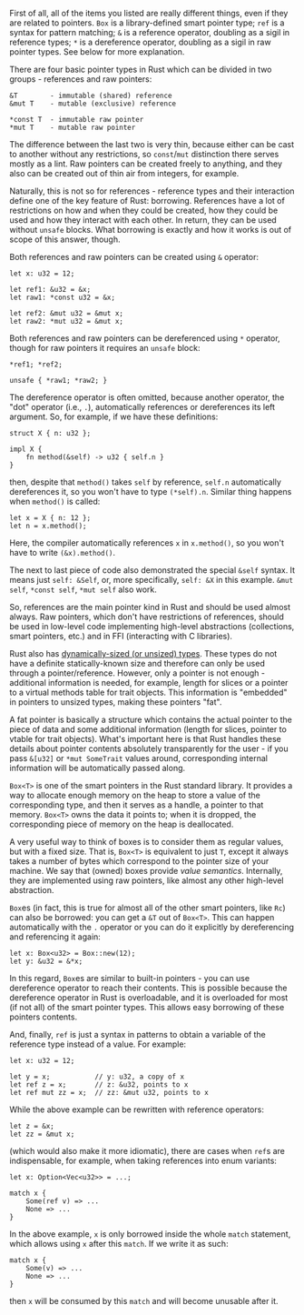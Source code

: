 
First of all, all of the items you listed are really different things, even if they are related to pointers. `Box` is a library-defined smart pointer type; `ref` is a syntax for pattern matching; `&` is a reference operator, doubling as a sigil in reference types; `*` is a dereference operator, doubling as a sigil in raw pointer types. See below for more explanation.

There are four basic pointer types in Rust which can be divided in two groups - references and raw pointers:

```
&T        - immutable (shared) reference
&mut T    - mutable (exclusive) reference

*const T  - immutable raw pointer
*mut T    - mutable raw pointer

```

The difference between the last two is very thin, because either can be cast to another without any restrictions, so `const`/`mut` distinction there serves mostly as a lint. Raw pointers can be created freely to anything, and they also can be created out of thin air from integers, for example.

Naturally, this is not so for references - reference types and their interaction define one of the key feature of Rust: borrowing. References have a lot of restrictions on how and when they could be created, how they could be used and how they interact with each other. In return, they can be used without `unsafe` blocks. What borrowing is exactly and how it works is out of scope of this answer, though.

Both references and raw pointers can be created using `&` operator:

```
let x: u32 = 12;

let ref1: &u32 = &x;
let raw1: *const u32 = &x;

let ref2: &mut u32 = &mut x;
let raw2: *mut u32 = &mut x;

```

Both references and raw pointers can be dereferenced using `*` operator, though for raw pointers it requires an `unsafe` block:

```
*ref1; *ref2;

unsafe { *raw1; *raw2; }

```

The dereference operator is often omitted, because another operator, the "dot" operator (i.e., `.`), automatically references or dereferences its left argument. So, for example, if we have these definitions:

```
struct X { n: u32 };

impl X {
    fn method(&self) -> u32 { self.n }
}

```

then, despite that `method()` takes `self` by reference, `self.n` automatically dereferences it, so you won't have to type `(*self).n`. Similar thing happens when `method()` is called:

```
let x = X { n: 12 };
let n = x.method();

```

Here, the compiler automatically references `x` in `x.method()`, so you won't have to write `(&x).method()`.

The next to last piece of code also demonstrated the special `&self` syntax. It means just `self: &Self`, or, more specifically, `self: &X` in this example. `&mut self`, `*const self`, `*mut self` also work.

So, references are the main pointer kind in Rust and should be used almost always. Raw pointers, which don't have restrictions of references, should be used in low-level code implementing high-level abstractions (collections, smart pointers, etc.) and in FFI (interacting with C libraries).

Rust also has [dynamically-sized (or unsized) types](http://doc.rust-lang.org/book/unsized-types.html). These types do not have a definite statically-known size and therefore can only be used through a pointer/reference. However, only a pointer is not enough - additional information is needed, for example, length for slices or a pointer to a virtual methods table for trait objects. This information is "embedded" in pointers to unsized types, making these pointers "fat".

A fat pointer is basically a structure which contains the actual pointer to the piece of data and some additional information (length for slices, pointer to vtable for trait objects). What's important here is that Rust handles these details about pointer contents absolutely transparently for the user - if you pass `&[u32]` or `*mut SomeTrait` values around, corresponding internal information will be automatically passed along.

`Box<T>` is one of the smart pointers in the Rust standard library. It provides a way to allocate enough memory on the heap to store a value of the corresponding type, and then it serves as a handle, a pointer to that memory. `Box<T>` owns the data it points to; when it is dropped, the corresponding piece of memory on the heap is deallocated.

A very useful way to think of boxes is to consider them as regular values, but with a fixed size. That is, `Box<T>` is equivalent to just `T`, except it always takes a number of bytes which correspond to the pointer size of your machine. We say that (owned) boxes provide *value semantics*. Internally, they are implemented using raw pointers, like almost any other high-level abstraction.

`Box`es (in fact, this is true for almost all of the other smart pointers, like `Rc`) can also be borrowed: you can get a `&T` out of `Box<T>`. This can happen automatically with the `.` operator or you can do it explicitly by dereferencing and referencing it again:

```
let x: Box<u32> = Box::new(12);
let y: &u32 = &*x;

```

In this regard, `Box`es are similar to built-in pointers - you can use dereference operator to reach their contents. This is possible because the dereference operator in Rust is overloadable, and it is overloaded for most (if not all) of the smart pointer types. This allows easy borrowing of these pointers contents.

And, finally, `ref` is just a syntax in patterns to obtain a variable of the reference type instead of a value. For example:

```
let x: u32 = 12;

let y = x;           // y: u32, a copy of x
let ref z = x;       // z: &u32, points to x
let ref mut zz = x;  // zz: &mut u32, points to x

```

While the above example can be rewritten with reference operators:

```
let z = &x;
let zz = &mut x;

```

(which would also make it more idiomatic), there are cases when `ref`s are indispensable, for example, when taking references into enum variants:

```
let x: Option<Vec<u32>> = ...;

match x {
    Some(ref v) => ...
    None => ...
}

```

In the above example, `x` is only borrowed inside the whole `match` statement, which allows using `x` after this `match`. If we write it as such:

```
match x {
    Some(v) => ...
    None => ...
}

```

then `x` will be consumed by this `match` and will become unusable after it.